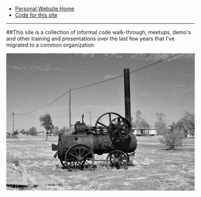  * [Personal Website Home](https://chrislomeli.gatsbyjs.io/)
 * [Code for this site](https://github.com/tiny-engines-code)

---

##This site is a collection of informal code walk-through, meetups, demo's and other training and presentations over the last few years that I've migrated to a common organization  

![](.gitbook/assets/oldtrain.jpg) 